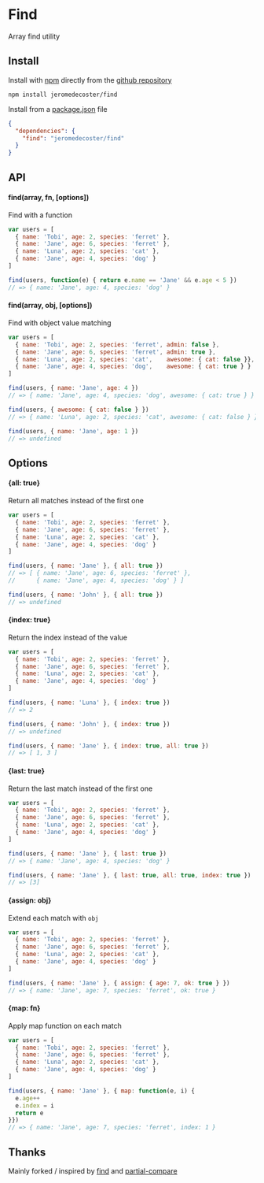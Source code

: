# Find

Array find utility

## Install

Install with <a href="https://docs.npmjs.com/cli/install" target="_blank">npm</a> directly from the <a href="https://github.com/jeromedecoster/find" target="_blank">github repository</a>

```
npm install jeromedecoster/find
```

Install from a <a href="https://docs.npmjs.com/files/package.json#github-urls" target="_blank">package.json</a> file

```json
{
  "dependencies": {
    "find": "jeromedecoster/find"
  }
}
```

## API

#### find(array, fn, [options])

Find with a function

```js
var users = [
  { name: 'Tobi', age: 2, species: 'ferret' },
  { name: 'Jane', age: 6, species: 'ferret' },
  { name: 'Luna', age: 2, species: 'cat' },
  { name: 'Jane', age: 4, species: 'dog' }
]

find(users, function(e) { return e.name == 'Jane' && e.age < 5 })
// => { name: 'Jane', age: 4, species: 'dog' }
```

#### find(array, obj, [options])

Find with object value matching

```js
var users = [
  { name: 'Tobi', age: 2, species: 'ferret', admin: false },
  { name: 'Jane', age: 6, species: 'ferret', admin: true },
  { name: 'Luna', age: 2, species: 'cat',    awesome: { cat: false }},
  { name: 'Jane', age: 4, species: 'dog',    awesome: { cat: true } }
]

find(users, { name: 'Jane', age: 4 })
// => { name: 'Jane', age: 4, species: 'dog', awesome: { cat: true } }

find(users, { awesome: { cat: false } })
// => { name: 'Luna', age: 2, species: 'cat', awesome: { cat: false } }

find(users, { name: 'Jane', age: 1 })
// => undefined
```

## Options

#### {all: true}

Return all matches instead of the first one

```js
var users = [
  { name: 'Tobi', age: 2, species: 'ferret' },
  { name: 'Jane', age: 6, species: 'ferret' },
  { name: 'Luna', age: 2, species: 'cat' },
  { name: 'Jane', age: 4, species: 'dog' }
]

find(users, { name: 'Jane' }, { all: true })
// => [ { name: 'Jane', age: 6, species: 'ferret' },
//      { name: 'Jane', age: 4, species: 'dog' } ]

find(users, { name: 'John' }, { all: true })
// => undefined
```

#### {index: true}

Return the index instead of the value

```js
var users = [
  { name: 'Tobi', age: 2, species: 'ferret' },
  { name: 'Jane', age: 6, species: 'ferret' },
  { name: 'Luna', age: 2, species: 'cat' },
  { name: 'Jane', age: 4, species: 'dog' }
]

find(users, { name: 'Luna' }, { index: true })
// => 2

find(users, { name: 'John' }, { index: true })
// => undefined

find(users, { name: 'Jane' }, { index: true, all: true })
// => [ 1, 3 ]
```

#### {last: true}

Return the last match instead of the first one

```js
var users = [
  { name: 'Tobi', age: 2, species: 'ferret' },
  { name: 'Jane', age: 6, species: 'ferret' },
  { name: 'Luna', age: 2, species: 'cat' },
  { name: 'Jane', age: 4, species: 'dog' }
]

find(users, { name: 'Jane' }, { last: true })
// => { name: 'Jane', age: 4, species: 'dog' }

find(users, { name: 'Jane' }, { last: true, all: true, index: true })
// => [3]
```

#### {assign: obj}

Extend each match with `obj`

```js
var users = [
  { name: 'Tobi', age: 2, species: 'ferret' },
  { name: 'Jane', age: 6, species: 'ferret' },
  { name: 'Luna', age: 2, species: 'cat' },
  { name: 'Jane', age: 4, species: 'dog' }
]

find(users, { name: 'Jane' }, { assign: { age: 7, ok: true } })
// => { name: 'Jane', age: 7, species: 'ferret', ok: true }
```

#### {map: fn}

Apply map function on each match

```js
var users = [
  { name: 'Tobi', age: 2, species: 'ferret' },
  { name: 'Jane', age: 6, species: 'ferret' },
  { name: 'Luna', age: 2, species: 'cat' },
  { name: 'Jane', age: 4, species: 'dog' }
]

find(users, { name: 'Jane' }, { map: function(e, i) {
  e.age++
  e.index = i
  return e
}})
// => { name: 'Jane', age: 7, species: 'ferret', index: 1 }
```

## Thanks

Mainly forked / inspired by <a href="https://github.com/component/find" target="_blank">find</a> and <a href="https://github.com/defunctzombie/node-partial-compare" target="_blank">partial-compare</a>
